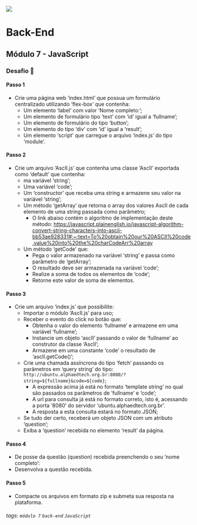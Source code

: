 ![](https://portal.alphaedtech.org.br/images/edtech/logo-edtech.webp)

# Back-End

## Módulo 7 - JavaScript

### Desafio 🚀

#### Passo 1
* Crie uma página web ‘index.html’ que possua um formulário centralizado utilizando ‘flex-box’ que contenha:
  - Um elemento ‘label’ com valor ‘Nome completo:’;
  - Um elemento de formulário tipo ‘text’ com ‘id’ igual a ‘fullname’;
  - Um elemento de formulário do tipo ‘button’;
  - Um elemento do tipo ‘div’ com ‘id’ igual a ‘result’;
  - Um elemento ‘script’ que carregue o arquivo ‘index.js’ do tipo ‘module’.
 

#### Passo 2
* Crie um  arquivo ‘AscII.js’ que contenha uma classe ‘AscII’ exportada como ‘default’ que contenha:
  - ma variável ‘string’;
  - Uma variável ‘code’;
  - Um ‘constructor’ que receba uma string e armazene seu valor na variável ‘string’;
  - Um método ‘getArray’ que retorna o array dos valores AscII de cada elemento de uma string passada como parâmetro;
    - O link abaixo contém o algoritmo de implementação deste método: https://javascript.plainenglish.io/javascript-algorithm-convert-string-characters-into-ascii-bb53ae928331#:~:text=To%20obtain%20our%20ASCII%20code,value%20into%20the%20charCodeArr%20array
  - Um método ‘getCode’ que:
    - Pega o valor armazenado na variável ‘string’ e passa como parâmetro de ‘getArray’;
    - O resultado deve ser armazenada na variável ‘code’;
    - Realize a soma de todos os elementos de ‘code’;
    - Retorne este valor de soma de elementos.
 

#### Passo 3
* Crie um arquivo ‘index.js’ que possibilite:
  - Importar o módulo ‘AscII.js’ para uso;
  - Receber o evento do click no botão que:
    - Obtenha o valor do elemento ‘fullname’ e armazene em uma variável ‘fullname’;
    - Instancie um objeto ‘ascII’ passando o valor de ‘fullname’ ao construtor da classe ‘AscII’;
    - Armazene em uma constante ‘code’ o resultado de ‘ascII.getCode()’;
  - Crie uma chamada assíncrona do tipo ‘fetch’ passando os parâmetros em ‘query string’ do tipo: `http://ubuntu.alphaedtech.org.br:8080/?string=${fullname}&code=${code}`;
    - A expressão acima já está no formato ‘template string’ no qual são passados os parâmetros de ‘fullname’ e ‘code’;
    - A url para consulta já está no formato correto, isto é, acessando a porta ‘8080’ do servidor ‘ubuntu.alphaedtech.org.br’.
    - A resposta a esta consulta estará no formato JSON;
  - Se tudo der certo, receberá um objeto JSON com um atributo ‘question’;
  - Exiba a ‘question’ recebida no elemento ‘result’ da página. 

#### Passo 4
* De posse da questão (question) recebida preenchendo o seu ‘nome completo’:
* Desenvolva a questão recebida.
 

#### Passo 5
* Compacte os arquivos em formato zip e submeta sua resposta na plataforma.

###### tags: `módulo 7` `back-end` `JavaScript`
